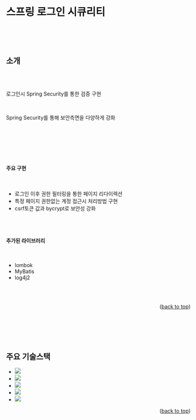 
스프링 로그인 시큐리티
==
<br/>





<br/>
<br/>

<!-- ABOUT THE PROJECT -->
## 소개
<br/>
<br/>



로그인시 Spring Security를 통한 검증 구현

<br/>

Spring Security를 통해 보안측면을 다양하게 강화

<br/>



<br/>
<br/>
<br/>
<br/>




#### 주요 구현
<br/>

* 로그인 이후 권한 필터링을 통한 페이지 리다이렉션
* 특정 페이지 권한없는 계정 접근시 처리방법 구현
* csrf토큰 값과 bycrypt로 보안성 강화




<br/>
<br/>

#### 추가된 라이브러리
<br/>

* lombok
* MyBatis
* log4j2


<br/>
<br/>


<p align="right">(<a href="#readme-top">back to top</a>)</p>

<br/>
<br/>
<br/>
<br/>


<!-- 기술스택 -->
## 주요 기술스택





* <img src="https://img.shields.io/badge/Java-FF0000?style=for-the-badge&logo=Java&logoColor=white">
* <img src="https://img.shields.io/badge/spring-6DB33F?style=for-the-badge&logo=spring&logoColor=white">
* <img src="https://img.shields.io/badge/mysql-4479A1?style=for-the-badge&logo=mysql&logoColor=white">
* <img src="https://img.shields.io/badge/openjdk-000000?style=for-the-badge&logo=openjdk&logoColor=white">
* <img src="https://img.shields.io/badge/apachetomcat-F8DC75?style=for-the-badge&logo=apachetomcat&logoColor=white">


<p align="right">(<a href="#readme-top">back to top</a>)</p>

<br/>
<br/>
<br/>
<br/>



